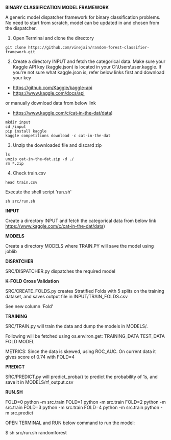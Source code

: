 **BINARY CLASSIFICATION MODEL FRAMEWORK**

A generic model dispatcher framework for binary classification problems. No need to start from scratch, model can be updated in and chosen from the dispatcher.

1) Open Terminal and clone the directory

```
git clone https://github.com/vinejain/random-forest-classifier-framework.git
```

2) Create a directory INPUT and fetch the categorical data. 
Make sure your Kaggle API key (kaggle.json) is located in your C:\Users\user\.kaggle.
If you're not sure what kaggle.json is, refer below links first and download your key

- https://github.com/Kaggle/kaggle-api
- https://www.kaggle.com/docs/api

or manually download data from below link
- https://www.kaggle.com/c/cat-in-the-dat/data)

```
mkdir input
cd /input
pip install kaggle
kaggle competitions download -c cat-in-the-dat
```

3) Unzip the downloaded file and discard zip

```
ls
unzip cat-in-the-dat.zip -d ./
rm *.zip
```

4) Check train.csv

```
head train.csv
```

Execute the shell script 'run.sh'

```
sh src/run.sh
```

**INPUT**

Create a directory INPUT and fetch the categorical data from below link
https://www.kaggle.com/c/cat-in-the-dat/data)


**MODELS**

Create a directory MODELS where TRAIN.PY will save the model using joblib

**DISPATCHER**

SRC/DISPATCHER.py dispatches the required model

**K-FOLD Cross Validation**

SRC/CREATE_FOLDS.py creates Stratified Folds with 5 splits on the training dataset, and saves output file in INPUT/TRAIN_FOLDS.csv

See new column 'Fold'

**TRAINING**

SRC/TRAIN.py will train the data and dump the models in MODELS/.

Following will be fetched using os.environ.get:
TRAINING_DATA
TEST_DATA
FOLD
MODEL

METRICS: Since the data is skewed, using ROC_AUC. On current data it gives score of 0.74 with FOLD=4


**PREDICT**

SRC/PREDICT.py will predict_proba() to predict the probability of 1s, and save it in MODELS/rf_output.csv

**RUN.SH**

FOLD=0 python -m src.train
FOLD=1 python -m src.train
FOLD=2 python -m src.train
FOLD=3 python -m src.train
FOLD=4 python -m src.train
python -m src.predict

OPEN TERMINAL and RUN below command to run the model:
    
$ sh src/run.sh randomforest
